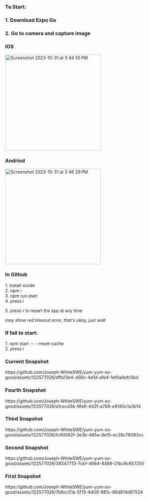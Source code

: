  <h3>To Start:</h3>
 <h3> 1. Download Expo Go</h3>
 <h3> 2. Go to camera and capture image</h3>
 <h3>IOS</h3>
<img width="312" alt="Screenshot 2023-10-31 at 3 44 55 PM" src="https://github.com/Joseph-WhiteSWE/yum-yum-so-good/assets/122577026/2dcf05de-85b1-4095-82ea-aec63e5c41d5">

 <h3>Andriod</h3>
<img width="311" alt="Screenshot 2023-10-31 at 3 46 29 PM" src="https://github.com/Joseph-WhiteSWE/yum-yum-so-good/assets/122577026/148c610c-0b9b-4fc0-9e07-1b93a09d0315">

<h3>In Github </h3>
 
 <div>1. install xcode</div> 
 <div>2. npm i</div> 
 <div>3. npm run start</div>
 <div>4. press i </div>
 <p>5. press r to resart the app at any time</p>

<em>may show red timeout error, that's okay, just wait</em>

 <h3>If fail to start:</h3>
 <div>1. npm start -- --reset-cache</div>
 <div>2. press i</div>
  
  
 <h3>Current Snapshot</h3>
 https://github.com/Joseph-WhiteSWE/yum-yum-so-good/assets/122577026/dffa13e4-d56c-4d1d-afe4-1ef0a4afc5bd
 
 <h3>Fourth Snapshot</h3>
 https://github.com/Joseph-WhiteSWE/yum-yum-so-good/assets/122577026/a1cecd3b-9fe6-442f-a768-e8140c1e3b14

 <h3>Third Snapshot</h3>
 https://github.com/Joseph-WhiteSWE/yum-yum-so-good/assets/122577026/fc90092f-3e3b-465a-8e10-ec28c76093cc

 <h3>Second Snapshot</h3>
 https://github.com/Joseph-WhiteSWE/yum-yum-so-good/assets/122577026/39347713-7cb1-4684-8489-21bc9c657255

 <h3>First Snapshot</h3>
 https://github.com/Joseph-WhiteSWE/yum-yum-so-good/assets/122577026/7b6cc51a-5f13-4409-981c-96d814d67524
